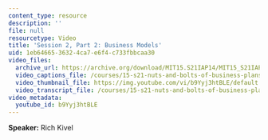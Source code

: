 ```yaml
---
content_type: resource
description: ''
file: null
resourcetype: Video
title: 'Session 2, Part 2: Business Models'
uid: 1eb64665-3632-4ca7-e6f4-c733fbbcaa30
video_files:
  archive_url: https://archive.org/download/MIT15.S21IAP14/MIT15_S21IAP14_S2P2_300k.mp4
  video_captions_file: /courses/15-s21-nuts-and-bolts-of-business-plans-january-iap-2014/d3eae6b9b26c55ecb5fb6261b0ddf557_b9Yyj3htBLE.vtt
  video_thumbnail_file: https://img.youtube.com/vi/b9Yyj3htBLE/default.jpg
  video_transcript_file: /courses/15-s21-nuts-and-bolts-of-business-plans-january-iap-2014/54e6ba8fd276c1ca1a7ca876a4f27d9a_b9Yyj3htBLE.pdf
video_metadata:
  youtube_id: b9Yyj3htBLE
---
```


**Speaker:** Rich Kivel